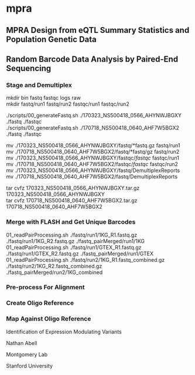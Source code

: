 # mpra

## MPRA Design from eQTL Summary Statistics and Population Genetic Data

## Random Barcode Data Analysis by Paired-End Sequencing

### Stage and Demultiplex

mkdir bin fastq fastqc logs raw  
mkdir fastq/run1 fastq/run2 fastqc/run1 fastqc/run2  

./scripts/00_generateFastq.sh ./170323_NS500418_0566_AHYNWJBGXY ./fastq ./fastqc  
./scripts/00_generateFastq.sh ./170718_NS500418_0640_AHF7W5BGX2 ./fastq ./fastqc  

mv ./170323_NS500418_0566_AHYNWJBGXY/fastq/*fastq.gz fastq/run1  
mv ./170718_NS500418_0640_AHF7W5BGX2/fastq/*fastq/gz fastq/run2  
mv ./170323_NS500418_0566_AHYNWJBGXY/fastqc/*fastqc* fastqc/run1  
mv ./170718_NS500418_0640_AHF7W5BGX2/fastqc/*fastqc* fastqc/run2  
mv ./170323_NS500418_0566_AHYNWJBGXY/fastq/DemultiplexReports  
mv ./170718_NS500418_0640_AHF7W5BGX2/fastq/DemultiplexReports  

tar cvfz 170323_NS500418_0566_AHYNWJBGXY.tar.gz 170323_NS500418_0566_AHYNWJBGXY  
tar cvfz 170718_NS500418_0640_AHF7W5BGX2.tar.gz 170718_NS500418_0640_AHF7W5BGX2  

### Merge with FLASH and Get Unique Barcodes

01_readPairProcessing.sh ./fastq/run1/1KG_R1.fastq.gz ./fastq/run1/1KG_R2.fastq.gz ./fastq_pairMerged/run1/1KG  
01_readPairProcessing.sh ./fastq/run1/GTEX_R1.fastq.gz ./fastq/run1/GTEX_R2.fastq.gz ./fastq_pairMerged/run1/GTEX  
01_readPairProcessing.sh ./fastq/run2/1KG_R1.fastq_combined.gz ./fastq/run2/1KG_R2.fastq_combined.gz ./fastq_pairMerged/run2/1KG_combined  

### Pre-process For Alignment

### Create Oligo Reference

### Map Against Oligo Reference

Identification of Expression Modulating Variants

Nathan Abell

Montgomery Lab

Stanford University
